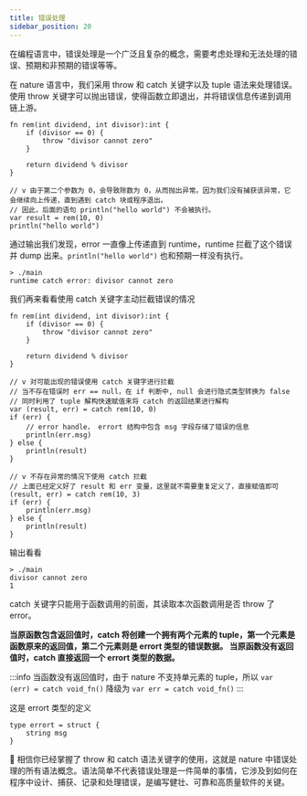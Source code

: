```yaml
---
title: 错误处理
sidebar_position: 20
---
```


在编程语言中，错误处理是一个广泛且复杂的概念，需要考虑处理和无法处理的错误、预期和非预期的错误等等。

在 nature 语言中，我们采用 throw 和 catch 关键字以及 tuple 语法来处理错误。使用 throw 关键字可以抛出错误，使得函数立即退出，并将错误信息传递到调用链上游。

```nature
fn rem(int dividend, int divisor):int {
	if (divisor == 0) {
		throw "divisor cannot zero"
	}

	return dividend % divisor
}

// v 由于第二个参数为 0，会导致除数为 0，从而抛出异常。因为我们没有捕获该异常，它会继续向上传递，直到遇到 catch 块或程序退出。
// 因此，后面的语句 println("hello world") 不会被执行。
var result = rem(10, 0)
println("hello world")
```

通过输出我们发现，error 一直像上传递直到 runtime，runtime 拦截了这个错误并 dump 出来。`println("hello world")` 也和预期一样没有执行。

```shell
> ./main
runtime catch error: divisor cannot zero
```

我们再来看看使用 catch 关键字主动拦截错误的情况

```nature
fn rem(int dividend, int divisor):int {
	if (divisor == 0) {
		throw "divisor cannot zero"
	}

	return dividend % divisor
}

// v 对可能出现的错误使用 catch 关键字进行拦截
// 当不存在错误时 err == null，在 if 判断中, null 会进行隐式类型转换为 false
// 同时利用了 tuple 解构快速赋值来将 catch 的返回结果进行解构
var (result, err) = catch rem(10, 0)
if (err) {
	// error handle， errort 结构中包含 msg 字段存储了错误的信息
	println(err.msg)
} else {
	println(result)
}

// v 不存在异常的情况下使用 catch 拦截
// 上面已经定义好了 result 和 err 变量，这里就不需要重复定义了，直接赋值即可
(result, err) = catch rem(10, 3)
if (err) {
	println(err.msg)
} else {
	println(result)
}
```

输出看看

```shell
> ./main
divisor cannot zero
1
```

catch 关键字只能用于函数调用的前面，其读取本次函数调用是否 throw 了 error。

**当原函数包含返回值时，catch 将创建一个拥有两个元素的 tuple，第一个元素是函数原来的返回值，第二个元素则是 errort 类型的错误数据。 当原函数没有返回值时，catch 直接返回一个 errort 类型的数据。**

:::info
当函数没有返回值时，由于 nature 不支持单元素的 tuple，所以 `var (err) = catch void_fn()` 降级为 `var err = catch void_fn()`
:::

这是 errort 类型的定义

```nature
type errort = struct {
    string msg
}
```

👏 相信你已经掌握了 throw 和 catch 语法关键字的使用，这就是 nature 中错误处理的所有语法概念。语法简单不代表错误处理是一件简单的事情，它涉及到如何在程序中设计、捕获、记录和处理错误，是编写健壮、可靠和高质量软件的关键。
